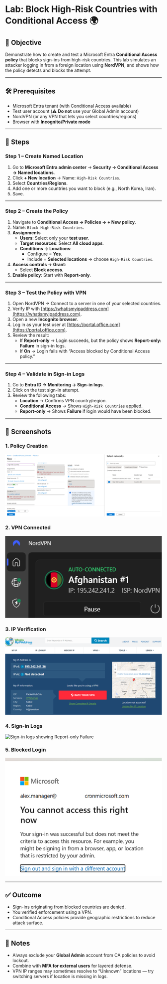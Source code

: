 # Lab: Block High-Risk Countries with Conditional Access 🌍

## 🎯 Objective
Demonstrate how to create and test a Microsoft Entra **Conditional Access policy** that blocks sign-ins from high-risk countries. This lab simulates an attacker logging in from a foreign location using **NordVPN**, and shows how the policy detects and blocks the attempt.

---

## 🛠️ Prerequisites
- Microsoft Entra tenant (with Conditional Access available)
- Test user account (⚠️ **Do not** use your Global Admin account)
- NordVPN (or any VPN that lets you select countries/regions)
- Browser with **Incognito/Private mode**

---

## 🔧 Steps

### Step 1 – Create Named Location
1. Go to **Microsoft Entra admin center** → **Security → Conditional Access → Named locations**.
2. Click **+ New location** → Name: `High-Risk Countries`.
3. Select **Countries/Regions**.
4. Add one or more countries you want to block (e.g., North Korea, Iran).
5. Save.

---

### Step 2 – Create the Policy
1. Navigate to **Conditional Access → Policies → + New policy**.
2. Name: `Block High-Risk Countries`.
3. **Assignments**
   - **Users**: Select only your **test user**.
   - **Target resources**: Select **All cloud apps**.
   - **Conditions → Locations**:
     - Configure = **Yes**.
     - Include = **Selected locations** → choose `High-Risk Countries`.
4. **Access controls → Grant**:
   - Select **Block access**.
5. **Enable policy**: Start with **Report-only**.

---

### Step 3 – Test the Policy with VPN
1. Open NordVPN → Connect to a server in one of your selected countries.
2. Verify IP with [https://whatismyipaddress.com](https://whatismyipaddress.com).
3. Open a new **Incognito browser**.
4. Log in as your test user at [https://portal.office.com](https://portal.office.com).
5. Review the result:
   - If **Report-only** → Login succeeds, but the policy shows **Report-only: Failure** in sign-in logs.
   - If **On** → Login fails with “Access blocked by Conditional Access policy.”

---

### Step 4 – Validate in Sign-in Logs
1. Go to **Entra ID → Monitoring → Sign-in logs**.
2. Click on the test sign-in attempt.
3. Review the following tabs:
   - **Location** → Confirms VPN country/region.
   - **Conditional Access** → Shows `High-Risk Countries` applied.
   - **Report-only** → Shows **Failure** if login would have been blocked.

---

## 📸 Screenshots

### 1. Policy Creation
![Policy creation screen](./screenshots/policy-settings.png)

### 2. VPN Connected
![NordVPN connected to blocked country](./screenshots/vpn-connected.png)

### 3. IP Verification
![IP address verification](./screenshots/ip-check.png)

### 4. Sign-in Logs
![Sign-in logs showing Report-only Failure](./screenshots/signin-logs-failure.png)

### 5. Blocked Login
![Final blocked login screen](./screenshots/blocked-login.png)

 
---

## ✅ Outcome
- Sign-ins originating from blocked countries are denied.
- You verified enforcement using a VPN.
- Conditional Access policies provide geographic restrictions to reduce attack surface.

---

## 🔎 Notes
- Always exclude your **Global Admin** account from CA policies to avoid lockout.
- Combine with **MFA for external users** for layered defense.
- VPN IP ranges may sometimes resolve to “Unknown” locations — try switching servers if location is missing in logs.
